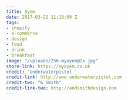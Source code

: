 ```yaml
---
title: Ayem
date: 2017-03-22 11:18:00 Z
tags:
- shopify
- e-commerce
- design
- food
- drink
- breakfast
image: "/uploads/256-myayem@2x.jpg"
store-link: https://myayem.co.uk
credit: 'Underwaterpistol '
credit-link: http://www.underwaterpistol.com
credit-two: "& Smith"
credit-link-two: http://andsmithdesign.com
---
```


